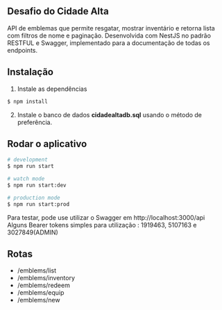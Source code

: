 ## Desafio do Cidade Alta

API de emblemas que permite resgatar, mostrar inventário e retorna lista com filtros de nome e paginação.
Desenvolvida com NestJS no padrão RESTFUL e Swagger, implementado para a documentação de todas os endpoints.

## Instalação

1. Instale as dependências
```bash
$ npm install
```
2. Instale o banco de dados **cidadealtadb.sql** usando o método de preferência. 


## Rodar o aplicativo 

```bash
# development
$ npm run start

# watch mode
$ npm run start:dev

# production mode
$ npm run start:prod
```

Para testar, pode use utilizar o Swagger em http://localhost:3000/api
Alguns Bearer tokens simples para utilização : 1919463, 5107163 e 3027849(ADMIN)
## Rotas

- /emblems/list
- /emblems/inventory
- /emblems/redeem
- /emblems/equip
- /emblems/new